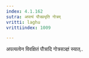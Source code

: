 ```yaml
---
index: 4.1.162
sutra: अपत्यं पौत्रप्रभृति गोत्रम्
vritti: laghu
vrittiindex: 1009

---
```

अपत्यत्वेन विवक्षितं पौत्रादि गोत्रसञ्ज्ञं स्यात्..